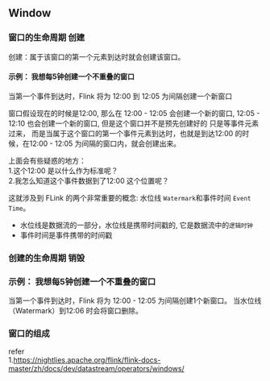 ## Window   

### 窗口的生命周期   创建   
创建：属于该窗口的第一个元素到达时就会创建该窗口。      

#### 示例： 我想每5钟创建一个不重叠的窗口    
当第一个事件到达时，Flink 将为 12:00 到 12:05 为间隔创建一个新窗口

窗口假设现在的时候是12:00, 那么在 12:00 - 12:05 会创建一个新的窗口, 12:05 - 12:10 也会创建一个新的窗口, 但是这个窗口并不是预先创建好的 只是等事件元素过来， 而是当属于这个窗口的第一个事件元素到达时，也就是到达12:00 的时候，在12:00 - 12:05 为间隔的窗口内，就会创建出来。    

上面会有些疑惑的地方：  
1.这个12:00 是以什么作为标准呢？    
2.我怎么知道这个事件数据到了12:00 这个位置呢？ 

这就涉及到 FLink 的两个非常重要的概念: 水位线 `Watermark`和事件时间 `Event Time`。          
* 水位线是数据流的一部分，水位线是携带时间戳的, 它是数据流中的`逻辑时钟`                
* 事件时间是事件携带的时间戳        


### 创建的生命周期 销毁 

### 示例： 我想每5钟创建一个不重叠的窗口    
当第一个事件到达时，Flink 将为 12:00 - 12:05 为间隔创建1个新窗口。 当水位线（Watermark）到12:06 时会将窗口删除。    


### 窗口的组成  



refer   
1.https://nightlies.apache.org/flink/flink-docs-master/zh/docs/dev/datastream/operators/windows/    

